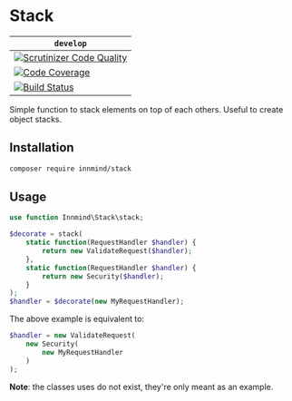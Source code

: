 # Stack

| `develop` |
|-----------|
| [![Scrutinizer Code Quality](https://scrutinizer-ci.com/g/Innmind/Stack/badges/quality-score.png?b=develop)](https://scrutinizer-ci.com/g/Innmind/Stack/?branch=develop) |
| [![Code Coverage](https://scrutinizer-ci.com/g/Innmind/Stack/badges/coverage.png?b=develop)](https://scrutinizer-ci.com/g/Innmind/Stack/?branch=develop) |
| [![Build Status](https://scrutinizer-ci.com/g/Innmind/Stack/badges/build.png?b=develop)](https://scrutinizer-ci.com/g/Innmind/Stack/build-status/develop) |

Simple function to stack elements on top of each others. Useful to create object stacks.

## Installation

```sh
composer require innmind/stack
```

## Usage

```php
use function Innmind\Stack\stack;

$decorate = stack(
    static function(RequestHandler $handler) {
        return new ValidateRequest($handler);
    },
    static function(RequestHandler $handler) {
        return new Security($handler);
    }
);
$handler = $decorate(new MyRequestHandler);
```

The above example is equivalent to:

```php
$handler = new ValidateRequest(
    new Security(
        new MyRequestHandler
    )
);
```
**Note**: the classes uses do not exist, they're only meant as an example.
